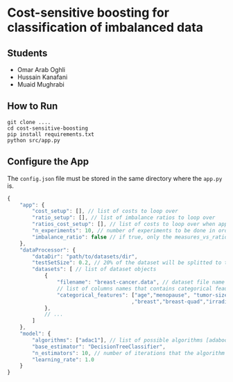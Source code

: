 # Cost-sensitive boosting for classification of imbalanced data

## Students
* Omar Arab Oghli
* Hussain Kanafani
* Muaid Mughrabi

## How to Run
```
git clone ....
cd cost-sensitive-boosting
pip install requirements.txt
python src/app.py
```

## Configure the App
The `config.json` file must be stored in the same directory where the `app.py` is. 


```javascript
{
    "app": {
        "cost_setup": [], // list of costs to loop over
        "ratio_setup": [], // list of imbalance ratios to loop over
        "ratios_cost_setup": [], // list of costs to loop over when app mode is imbalance_ratio
        "n_experiments": 10, // number of experiments to be done in order to compute the average of the computed measures
        "imbalance_ratio": false // if true, only the measures_vs_ratios will be computed and stored. Otherwise, measures_vs_costs and weights_vs_iterations will be computed and stored
    },
    "dataProcessor": {
        "dataDir": "path/to/datasets/dir",
        "testSetSize": 0.2, // 20% of the dataset will be splitted to test set
        "datasets": [ // list of dataset objects
            {
                "filename": "breast-cancer.data", // dataset file name
                // list of columns names that contains categorical feautures
                "categorical_features": ["age","menopause", "tumor-size","inv-nodes","node-caps","deg-malig"
                                        ,"breast","breast-quad","irradiat"]
            },
            // ...
        ]
    },
    "model": {
        "algorithms": ["adac1"], // list of possible algorithms [adaboost, adac1, adac2, adac3, adacost]
        "base_estimator": "DecisionTreeClassifier",
        "n_estimators": 10, // number of iterations that the algorithm has to do
        "learning_rate": 1.0
    }
}
```